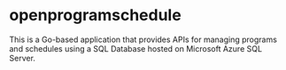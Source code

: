 # openprogramschedule
This is a Go-based application that provides APIs for managing programs and schedules using a SQL Database hosted on Microsoft Azure SQL Server.
